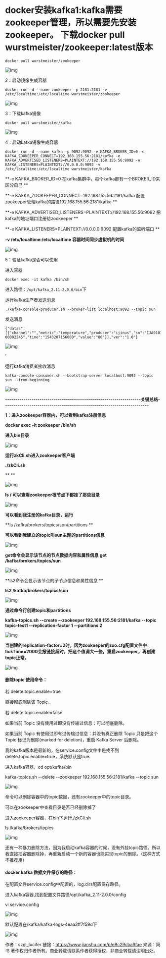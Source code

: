 # docker安装kafka1:kafka需要zookeeper管理，所以需要先安装zookeeper。 下载docker pull wurstmeister/zookeeper:latest版本
```
docker pull wurstmeister/zookeeper
```
![img](https:////upload-images.jianshu.io/upload_images/14796116-307d1c0c1efd1229.png?imageMogr2/auto-orient/strip|imageView2/2/w/647/format/webp)

2：启动镜像生成容器

```
docker run -d --name zookeeper -p 2181:2181 -v /etc/localtime:/etc/localtime wurstmeister/zookeeper
```



![img](https:////upload-images.jianshu.io/upload_images/14796116-c4eb11a2b8f2f4e7.png?imageMogr2/auto-orient/strip|imageView2/2/w/1186/format/webp)

3：下载kafka镜像
```
docker pull wurstmeister/kafka
```
![img](https:////upload-images.jianshu.io/upload_images/14796116-f1dc71635b24d8eb.png?imageMogr2/auto-orient/strip|imageView2/2/w/638/format/webp)

4：启动kafka镜像生成容器
```
docker run -d --name kafka -p 9092:9092 -e KAFKA_BROKER_ID=0 -e KAFKA_ZOOKEEPER_CONNECT=192.168.155.56:2181/kafka -e KAFKA_ADVERTISED_LISTENERS=PLAINTEXT://192.168.155.56:9092 -e KAFKA_LISTENERS=PLAINTEXT://0.0.0.0:9092 -v /etc/localtime:/etc/localtime wurstmeister/kafka
```

**-e KAFKA_BROKER_ID=0 在kafka集群中，每个kafka都有一个BROKER_ID来区分自己
**

**-e KAFKA_ZOOKEEPER_CONNECT=192.168.155.56:2181/kafka 配置zookeeper管理kafka的路径192.168.155.56:2181/kafka
**

**-e KAFKA_ADVERTISED_LISTENERS=PLAINTEXT://192.168.155.56:9092 把kafka的地址端口注册给zookeeper
**

**-e KAFKA_LISTENERS=PLAINTEXT://0.0.0.0:9092 配置kafka的监听端口
**

**-v /etc/localtime:/etc/localtime 容器时间同步虚拟机的时间**

![img](https:////upload-images.jianshu.io/upload_images/14796116-4565050db8e8115f.png?imageMogr2/auto-orient/strip|imageView2/2/w/1200/format/webp)

5：验证kafka是否可以使用

进入容器
```
docker exec -it kafka /bin/sh
```
进入路径：`/opt/kafka_2.11-2.0.0/bin`下

运行kafka生产者发送消息
```
./kafka-console-producer.sh --broker-list localhost:9092 --topic sun
```
发送消息
```
{"datas":[{"channel":"","metric":"temperature","producer":"ijinus","sn":"IJA0101-00002245","time":"1543207156000","value":"80"}],"ver":"1.0"}
```
![img](https:////upload-images.jianshu.io/upload_images/14796116-43aa4c10f76894be.png?imageMogr2/auto-orient/strip|imageView2/2/w/1138/format/webp)

‘

运行kafka消费者接收消息
```
kafka-console-consumer.sh --bootstrap-server localhost:9092 --topic sun --from-beginning
```
![img](https:////upload-images.jianshu.io/upload_images/14796116-83a67ecf3b2f4c61.png?imageMogr2/auto-orient/strip|imageView2/2/w/1135/format/webp)





**-------------------------------------------------------------------关键总结------------------------------------------------------------------------**

**1：进入zookeeper容器内，可以看到kafka注册信息**

**docker exec -it zookeeper /bin/sh**

**进入bin目录**

![img](https:////upload-images.jianshu.io/upload_images/14796116-d83a20041541403a.png?imageMogr2/auto-orient/strip|imageView2/2/w/651/format/webp)

**运行zkCli.sh进入zookeeper客户端**

**./zkCli.sh**

**
**

![img](https:////upload-images.jianshu.io/upload_images/14796116-892a97de85e8ff28.png?imageMogr2/auto-orient/strip|imageView2/2/w/1200/format/webp)

**ls / 可以查看zookeeper根节点下都挂了那些目录**

![img](https:////upload-images.jianshu.io/upload_images/14796116-c18fd13b09cf3921.png?imageMogr2/auto-orient/strip|imageView2/2/w/257/format/webp)

**可以看到我注册的kafka目录，运行**

**ls /kafka/brokers/topics/sun/partitions 
**

**可以看到我建立的topic叫sun主题的partitions信息**

![img](https:////upload-images.jianshu.io/upload_images/14796116-caf9829a34569b6d.png?imageMogr2/auto-orient/strip|imageView2/2/w/591/format/webp)

**get命令会显示该节点的节点数据内容和属性信息**
**get /kafka/brokers/topics/sun**

![img](https:////upload-images.jianshu.io/upload_images/14796116-34064db5ad1e14da.png?imageMogr2/auto-orient/strip|imageView2/2/w/519/format/webp)

**ls2命令会显示该节点的子节点信息和属性信息
**

**ls2 /kafka/brokers/topics/sun**

![img](https:////upload-images.jianshu.io/upload_images/14796116-630a5d53bcacc228.png?imageMogr2/auto-orient/strip|imageView2/2/w/510/format/webp)

**通过命令行创建topic和partitions**

**kafka-topics.sh --create --zookeeper 192.168.155.56:2181/kafka --topic topic-test1 --replication-factor 1 --partitions 2**

![img](https:////upload-images.jianshu.io/upload_images/14796116-94e14e20955def09.png?imageMogr2/auto-orient/strip|imageView2/2/w/643/format/webp)

**当创建的replication-factor=2时，因为zookeeper的zoo.cfg配置文件中tickTime=2000会报链接超时，把这个值调大一些，重启zookeeper，再创建topic正常。**

![img](https:////upload-images.jianshu.io/upload_images/14796116-b77ca5319b1c783b.png?imageMogr2/auto-orient/strip|imageView2/2/w/1173/format/webp)

#### **删除topic 使用命令：**

若 delete.topic.enable=true 

直接彻底删除该 Topic。

若 delete.topic.enable=false

如果当前 Topic 没有使用过即没有传输过信息：可以彻底删除。

如果当前 Topic 有使用过即有过传输过信息：并没有真正删除 Topic 只是把这个 Topic 标记为删除(marked for deletion)，重启 Kafka Server 后删除。

我的kafka版本是最新的，在service.config文件中是找不到delete.topic.enable=true，系统默认是true.

进入kafka容器，cd opt/kafka/bin

kafka-topics.sh --delete --zookeeper 192.168.155.56:2181/kafka --topic sun

![img](https:////upload-images.jianshu.io/upload_images/14796116-09656f3074e52240.png?imageMogr2/auto-orient/strip|imageView2/2/w/646/format/webp)

命令可以删除容器中的topic数据，还有zookeeper中的topic目录。

可以在zookeeper中查看目录是否已经删除掉了

进入zookeeper容器，在bin下运行./zkCli.sh

ls /kafka/brokers/topics

![img](https:////upload-images.jianshu.io/upload_images/14796116-f8bd882c138b2533.png?imageMogr2/auto-orient/strip|imageView2/2/w/582/format/webp)

还有一种暴力删除方法，因为我启动kafka容器的时候，没有外挂topic路径。所以我直接把容器删除掉，再重新启动一个新的容器也能实现topic的删除。（这种方式不推荐用）

#### **docker kafka 数据文件保存的路径：**

在配置文件service.config中配置的，log.dirs配置保存路径。

进入kafka容器,找到配置文件路径/opt/kafka_2.11-2.0.0/config

vi service.config 

![img](https:////upload-images.jianshu.io/upload_images/14796116-37cb85979bd42d80.png?imageMogr2/auto-orient/strip|imageView2/2/w/577/format/webp)

默认配置在/kafka/kafka-logs-4eaa3ff7f59d下

![img](https:////upload-images.jianshu.io/upload_images/14796116-70ee5558650d606c.png?imageMogr2/auto-orient/strip|imageView2/2/w/539/format/webp)



作者：szgl_lucifer
链接：https://www.jianshu.com/p/e8c29cba9fae
来源：简书
著作权归作者所有。商业转载请联系作者获得授权，非商业转载请注明出处。